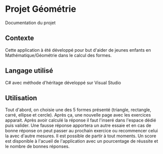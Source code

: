 # Projet Géométrie
Documentation du projet

## Contexte
Cette application à été développé pour but d'aider de jeunes enfants en Mathématique/Géométrie dans le calcul des formes.

## Langage utilisé
C# avec méthode d'héritage développé sur Visual Studio

## Utilisation
Tout d'abord, on choisie une des 5 formes présenté (triangle, rectangle, carré, ellipse et cercle). Après ça, une nouvelle page avec les exercices apparait.
Après avoir calculé la réponse il faut l'inseré dans l'espace dédié puis valider. Une fausse réponse apportera un autre essaie et en cas de bonne réponse on peut passer 
au prochain exercice ou recommencer celui la avec d'autre mesures. Il est possible de partir à tout moments.
Un score est disponible à l'acueil de l'application avec un pourcentage de réussite et le nombre de bonnes réponses.
